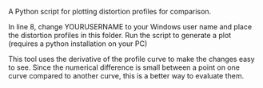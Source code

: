 A Python script for plotting distortion profiles for comparison.

In line 8, change YOURUSERNAME to your Windows user name and place the distortion profiles in this folder.
Run the script to generate a plot (requires a python installation on your PC)

This tool uses the derivative of the profile curve to make the changes easy to see. 
Since the numerical difference is small between a point on one curve compared to another curve, this is a better way to evaluate them.
